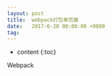 ```yaml
---
layout: post
title:  webpack打包单页面
date:   2017-6-20 00:00:00 +0800
tag: 
---
```


* content
{:toc}

Webpack